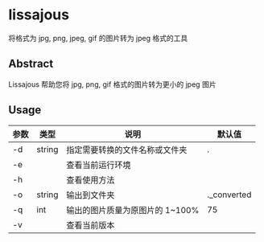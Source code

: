 # lissajous

将格式为 jpg, png, jpeg, gif 的图片转为 jpeg 格式的工具

## Abstract

Lissajous 帮助您将 jpg, png, gif 格式的图片转为更小的 jpeg 图片

##  Usage

| 参数 | 类型   | 说明                            | 默认值      |
| ---- | ------ | ------------------------------- | ----------- |
| -d   | string | 指定需要转换的文件名称或文件夹  | .           |
| -e   |        | 查看当前运行环境                |             |
| -h   |        | 查看使用方法                    |             |
| -o   | string | 输出到文件夹                    | ._converted |
| -q   | int    | 输出的图片质量为原图片的 1~100% | 75          |
| -v   |        | 查看当前版本                    |             |

